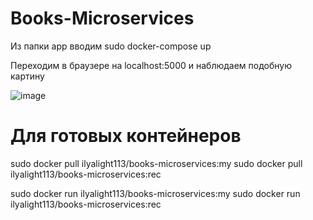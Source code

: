 # Books-Microservices

Из папки app вводим sudo docker-compose up

Переходим в браузере на localhost:5000 и наблюдаем подобную картину

![image](https://github.com/ilyasvet/Books-Microservices/assets/49456780/67a8d79e-e1f7-48a7-afa7-3f3a600f25da)


# Для готовых контейнеров

sudo docker pull ilyalight113/books-microservices:my
sudo docker pull ilyalight113/books-microservices:rec

sudo docker run ilyalight113/books-microservices:my
sudo docker run ilyalight113/books-microservices:rec
